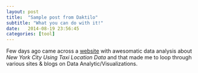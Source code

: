 ```yaml
---
layout: post
title:  "Sample post from Daktilo"
subtitle: "What you can do with it!"
date:   2014-08-19 23:56:45
categories: [tool]
---
```


Few days ago came across a [website](http://minimaxir.com/2015/11/nyc-ggplot2-howto/) with awesomatic data analysis about
*New York City Using Taxi Location Data* 
and that made me to loop through various sites & blogs on Data Analytic/Visualizations.
